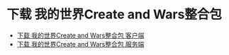 # 下载 我的世界Create and Wars整合包
 - [下载 我的世界Create and Wars整合包 客户端](https://li2012china.github.io/CreateAndWars_MC/download/client)
 - [下载 我的世界Create and Wars整合包 服务端](https://li2012china.github.io/CreateAndWars_MC/download/server)
